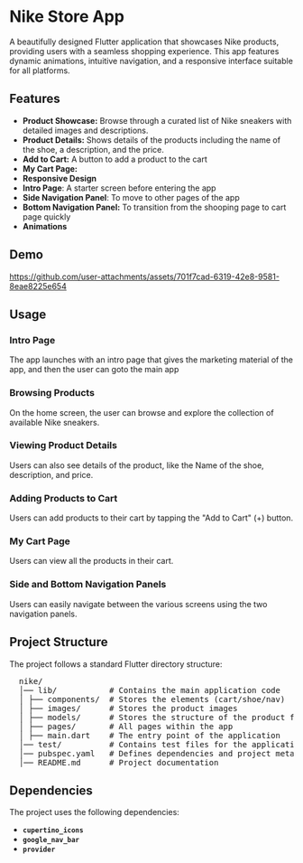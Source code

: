 # Nike Store App

A beautifully designed Flutter application that showcases Nike products, providing users with a seamless shopping experience. This app features dynamic animations, intuitive navigation, and a responsive interface suitable for all platforms.

## Features

- **Product Showcase:** Browse through a curated list of Nike sneakers with detailed images and descriptions.
- **Product Details:** Shows details of the products including the name of the shoe, a description, and the price.
- **Add to Cart:** A button to add a product to the cart
- **My Cart Page:**
- **Responsive Design**
- **Intro Page**: A starter screen before entering the app
- **Side Navigation Panel**: To move to other pages of the app
- **Bottom Navigation Panel:** To transition from the shooping page to cart page quickly
- **Animations**

## Demo

https://github.com/user-attachments/assets/701f7cad-6319-42e8-9581-8eae8225e654


## Usage

### Intro Page
The app launches with an intro page that gives the marketing material of the app, and then the user can goto  the main app

### Browsing Products
On the home screen, the user can browse and explore the collection of available Nike sneakers.

### Viewing Product Details
Users can also see details of the product, like the Name of the shoe, description, and price.

### Adding Products to Cart
Users can add products to their cart by tapping the "Add to Cart" (+) button.

### My Cart Page
Users can view all the products in their cart.

### Side and Bottom Navigation Panels
Users can easily navigate between the various screens using the two navigation panels.


## Project Structure

The project follows a standard Flutter directory structure:
<pre>
  nike/ 
  │── lib/           # Contains the main application code 
  │ ├── components/  # Stores the elements (cart/shoe/nav)
  │ ├── images/      # Stores the product images
  │ ├── models/      # Stores the structure of the product for the shop and cart
  │ ├── pages/       # All pages within the app
  │ ├── main.dart    # The entry point of the application 
  │── test/          # Contains test files for the application 
  │── pubspec.yaml   # Defines dependencies and project metadata 
  │── README.md      # Project documentation
</pre>

## Dependencies

The project uses the following dependencies:

- **`cupertino_icons`**
- **`google_nav_bar`**
- **`provider`**
